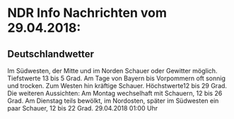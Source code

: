 # NDR Info Nachrichten vom 29.04.2018:


## Deutschlandwetter
Im Südwesten, der Mitte und im Norden Schauer oder Gewitter möglich. Tiefstwerte 13 bis 5 Grad. Am Tage von Bayern bis Vorpommern oft sonnig und trocken. Zum Westen hin kräftige Schauer. Höchstwerte12 bis 29 Grad. Die weiteren Aussichten: Am Montag wechselhaft mit Schauern, 12 bis 26 Grad. Am Dienstag teils bewölkt, im Nordosten, später im Südwesten ein paar Schauer, 12 bis 22 Grad. 29.04.2018 01:00 Uhr 
